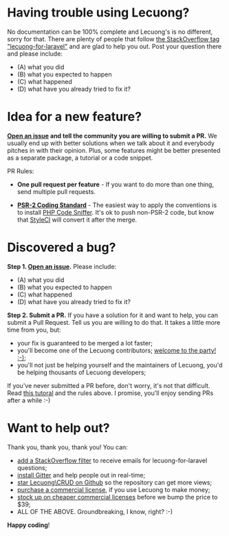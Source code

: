 # Having trouble using Lecuong?

No documentation can be 100% complete and Lecuong's is no different, sorry for that. There are plenty of people that follow [the StackOverflow tag "lecuong-for-laravel"](stackoverflow.com/questions/tagged/lecuong-for-laravel) and are glad to help you out. Post your question there and please include:
- (A) what you did
- (B) what you expected to happen
- (C) what happened
- (D) what have you already tried to fix it?


# Idea for a new feature?

**[Open an issue](https://github.com/laravel-lecuong/crud) and tell the community you are willing to submit a PR.** We usually end up with better solutions when we talk about it and everybody pitches in with their opinion. Plus, some features might be better presented as a separate package, a tutorial or a code snippet.

PR Rules:

- **One pull request per feature** - If you want to do more than one thing, send multiple pull requests.

- **[PSR-2 Coding Standard](https://github.com/php-fig/fig-standards/blob/master/accepted/PSR-2-coding-style-guide.md)** - The easiest way to apply the conventions is to install [PHP Code Sniffer](http://pear.php.net/package/PHP_CodeSniffer). It's ok to push non-PSR-2 code, but know that [StyleCI](https://styleci.io/) will convert it after the merge. 

# Discovered a bug?

**Step 1. [Open an issue](https://github.com/laravel-lecuong/crud).** Please include:
- (A) what you did
- (B) what you expected to happen
- (C) what happened
- (D) what have you already tried to fix it?

**Step 2. Submit a PR.** 
If you have a solution for it and want to help, you can submit a Pull Request. Tell us you are willing to do that. It takes a little more time from you, but:
- your fix is guaranteed to be merged a lot faster;
- you'll become one of the Lecuong contributors; [welcome to the party! :-)](https://media.giphy.com/media/l0MYt5jPR6QX5pnqM/giphy.gif);
- you'll not just be helping yourself and the maintainers of Lecuong, you'd be helping thousants of Lecuong developers;

If you've never submitted a PR before, don't worry, it's not that difficult. Read [this tutoral](https://mattstauffer.co/blog/how-to-contribute-to-an-open-source-github-project-using-your-own-fork) and the rules above. I promise, you'll enjoy sending PRs after a while :-)


# Want to help out?

Thank you, thank you, thank you! You can:
- [add a StackOverflow filter](https://stackexchange.com/filters) to receive emails for lecuong-for-laravel questions;
- [install Gitter](https://gitter.im/LecuongForLaravel/Lobby) and help people out in real-time;
- [star Lecuong\CRUD on Github](https://github.com/laravel-lecuong/crud) so the repository can get more views;
- [purchase a commercial license](https://www.lecuongforlaravel.com/commercial-license/form), if you use Lecuong to make money;
- [stock up on cheaper commercial licenses](https://www.lecuongforlaravel.com/commercial-license/form) before we bump the price to $39;
- ALL OF THE ABOVE. Groundbreaking, I know, right? :-)

**Happy coding**!
